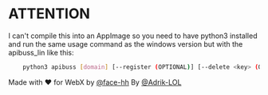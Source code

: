 # ATTENTION

I can't compile this into an AppImage so you need to have python3 installed and run the same usage command as the windows version but with the apibuss_lin like this:

```bash
    python3 apibuss [domain] [--register (OPTIONAL)] [--delete <key> (OPTIONAL)] [--debug (OPTIONAL)]
```

Made with ❤️ for WebX by <a href="https://github.com/face-hh/">@face-hh</a> By <a href="https://github.com/@Adrik-LOL/">@Adrik-LOL</a>